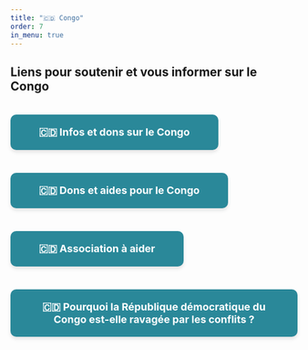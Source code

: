 ```yaml
---
title: "🇨🇩 Congo"
order: 7
in_menu: true
---
```

## Liens pour soutenir et vous informer sur le Congo

<a href="https://linktr.ee/focuscongo" target="_blank" style="text-decoration: none; background-color: #2a8899; color: white; padding: 20px 50px; margin: 20px 0; border-radius: 10px; width: auto; text-align: center; font-size: 18px; font-family: , serif; font-weight: bold; box-shadow: 0px 4px 6px rgba(0, 0, 0, 0.1); display: inline-block;">
🇨🇩 Infos et dons sur le Congo
</a>

<a href="https://linktr.ee/freedrcongo" target="_blank" style="text-decoration: none; background-color: #2a8899; color: white; padding: 20px 50px; margin: 20px 0; border-radius: 10px; width: auto; text-align: center; font-size: 18px; font-family: , serif; font-weight: bold; box-shadow: 0px 4px 6px rgba(0, 0, 0, 0.1); display: inline-block;">
🇨🇩 Dons et aides pour le Congo
</a>

<a href="https://www.focuscongo.com/en/spende/" target="_blank" style="text-decoration: none; background-color: #2a8899; color: white; padding: 20px 50px; margin: 20px 0; border-radius: 10px; width: auto; text-align: center; font-size: 18px; font-family: , serif; font-weight: bold; box-shadow: 0px 4px 6px rgba(0, 0, 0, 0.1); display: inline-block;">
🇨🇩 Association à aider
</a>

<a href="https://www.amnesty.org/fr/latest/campaigns/2024/10/why-is-the-democratic-republic-of-congo-wracked-by-conflict/" target="_blank" style="text-decoration: none; background-color: #2a8899; color: white; padding: 20px 50px; margin: 20px 0; border-radius: 10px; width: auto; text-align: center; font-size: 18px; font-family: , serif; font-weight: bold; box-shadow: 0px 4px 6px rgba(0, 0, 0, 0.1); display: inline-block;">
🇨🇩 Pourquoi la République démocratique du Congo est-elle ravagée par les conflits ? 
</a> 